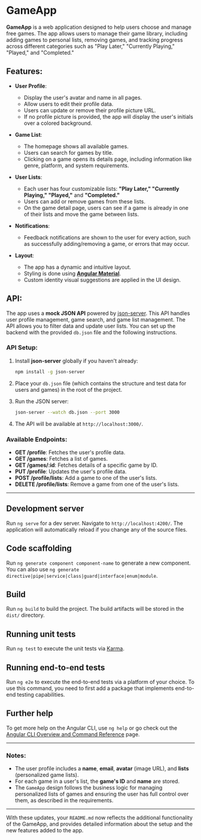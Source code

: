 # GameApp

**GameApp** is a web application designed to help users choose and manage free games. The app allows users to manage their game library, including adding games to personal lists, removing games, and tracking progress across different categories such as "Play Later," "Currently Playing," "Played," and "Completed." 

## Features:
- **User Profile**: 
  - Display the user's avatar and name in all pages.
  - Allow users to edit their profile data.
  - Users can update or remove their profile picture URL.
  - If no profile picture is provided, the app will display the user's initials over a colored background.

- **Game List**:
  - The homepage shows all available games.
  - Users can search for games by title.
  - Clicking on a game opens its details page, including information like genre, platform, and system requirements.

- **User Lists**:
  - Each user has four customizable lists: **"Play Later," "Currently Playing," "Played,"** and **"Completed."**
  - Users can add or remove games from these lists.
  - On the game detail page, users can see if a game is already in one of their lists and move the game between lists.

- **Notifications**:
  - Feedback notifications are shown to the user for every action, such as successfully adding/removing a game, or errors that may occur.

- **Layout**:
  - The app has a dynamic and intuitive layout.
  - Styling is done using **[Angular Material](https://material.angular.io/)**.
  - Custom identity visual suggestions are applied in the UI design.

## API:
The app uses a **mock JSON API** powered by [json-server](https://github.com/typicode/json-server). This API handles user profile management, game search, and game list management. The API allows you to filter data and update user lists. You can set up the backend with the provided `db.json` file and the following instructions.

### API Setup:
1. Install **json-server** globally if you haven't already:
   ```bash
   npm install -g json-server
   ```

2. Place your `db.json` file (which contains the structure and test data for users and games) in the root of the project.

3. Run the JSON server:
   ```bash
   json-server --watch db.json --port 3000
   ```

4. The API will be available at `http://localhost:3000/`.

### Available Endpoints:
- **GET /profile**: Fetches the user's profile data.
- **GET /games**: Fetches a list of games.
- **GET /games/:id**: Fetches details of a specific game by ID.
- **PUT /profile**: Updates the user's profile data.
- **POST /profile/lists**: Add a game to one of the user's lists.
- **DELETE /profile/lists**: Remove a game from one of the user's lists.

---

## Development server

Run `ng serve` for a dev server. Navigate to `http://localhost:4200/`. The application will automatically reload if you change any of the source files.

## Code scaffolding

Run `ng generate component component-name` to generate a new component. You can also use `ng generate directive|pipe|service|class|guard|interface|enum|module`.

## Build

Run `ng build` to build the project. The build artifacts will be stored in the `dist/` directory.

## Running unit tests

Run `ng test` to execute the unit tests via [Karma](https://karma-runner.github.io).

## Running end-to-end tests

Run `ng e2e` to execute the end-to-end tests via a platform of your choice. To use this command, you need to first add a package that implements end-to-end testing capabilities.

## Further help

To get more help on the Angular CLI, use `ng help` or go check out the [Angular CLI Overview and Command Reference](https://angular.dev/tools/cli) page.

---

### Notes:
- The user profile includes a **name**, **email**, **avatar** (image URL), and **lists** (personalized game lists).
- For each game in a user's list, the **game's ID** and **name** are stored.
- The `GameApp` design follows the business logic for managing personalized lists of games and ensuring the user has full control over them, as described in the requirements.

---

With these updates, your `README.md` now reflects the additional functionality of the GameApp, and provides detailed information about the setup and the new features added to the app.